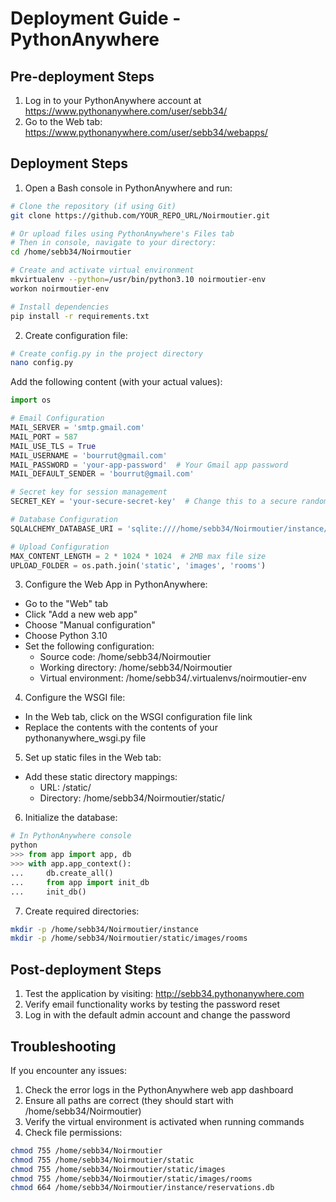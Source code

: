 # Deployment Guide - PythonAnywhere

## Pre-deployment Steps

1. Log in to your PythonAnywhere account at https://www.pythonanywhere.com/user/sebb34/
2. Go to the Web tab: https://www.pythonanywhere.com/user/sebb34/webapps/

## Deployment Steps

1. Open a Bash console in PythonAnywhere and run:
```bash
# Clone the repository (if using Git)
git clone https://github.com/YOUR_REPO_URL/Noirmoutier.git

# Or upload files using PythonAnywhere's Files tab
# Then in console, navigate to your directory:
cd /home/sebb34/Noirmoutier

# Create and activate virtual environment
mkvirtualenv --python=/usr/bin/python3.10 noirmoutier-env
workon noirmoutier-env

# Install dependencies
pip install -r requirements.txt
```

2. Create configuration file:
```bash
# Create config.py in the project directory
nano config.py
```

Add the following content (with your actual values):
```python
import os

# Email Configuration
MAIL_SERVER = 'smtp.gmail.com'
MAIL_PORT = 587
MAIL_USE_TLS = True
MAIL_USERNAME = 'bourrut@gmail.com'
MAIL_PASSWORD = 'your-app-password'  # Your Gmail app password
MAIL_DEFAULT_SENDER = 'bourrut@gmail.com'

# Secret key for session management
SECRET_KEY = 'your-secure-secret-key'  # Change this to a secure random value

# Database Configuration
SQLALCHEMY_DATABASE_URI = 'sqlite:////home/sebb34/Noirmoutier/instance/reservations.db'

# Upload Configuration
MAX_CONTENT_LENGTH = 2 * 1024 * 1024  # 2MB max file size
UPLOAD_FOLDER = os.path.join('static', 'images', 'rooms')
```

3. Configure the Web App in PythonAnywhere:

- Go to the "Web" tab
- Click "Add a new web app"
- Choose "Manual configuration"
- Choose Python 3.10
- Set the following configuration:
  - Source code: /home/sebb34/Noirmoutier
  - Working directory: /home/sebb34/Noirmoutier
  - Virtual environment: /home/sebb34/.virtualenvs/noirmoutier-env

4. Configure the WSGI file:
- In the Web tab, click on the WSGI configuration file link
- Replace the contents with the contents of your pythonanywhere_wsgi.py file

5. Set up static files in the Web tab:
- Add these static directory mappings:
  - URL: /static/
  - Directory: /home/sebb34/Noirmoutier/static/

6. Initialize the database:
```python
# In PythonAnywhere console
python
>>> from app import app, db
>>> with app.app_context():
...     db.create_all()
...     from app import init_db
...     init_db()
```

7. Create required directories:
```bash
mkdir -p /home/sebb34/Noirmoutier/instance
mkdir -p /home/sebb34/Noirmoutier/static/images/rooms
```

## Post-deployment Steps

1. Test the application by visiting: http://sebb34.pythonanywhere.com
2. Verify email functionality works by testing the password reset
3. Log in with the default admin account and change the password

## Troubleshooting

If you encounter any issues:
1. Check the error logs in the PythonAnywhere web app dashboard
2. Ensure all paths are correct (they should start with /home/sebb34/Noirmoutier)
3. Verify the virtual environment is activated when running commands
4. Check file permissions:
```bash
chmod 755 /home/sebb34/Noirmoutier
chmod 755 /home/sebb34/Noirmoutier/static
chmod 755 /home/sebb34/Noirmoutier/static/images
chmod 755 /home/sebb34/Noirmoutier/static/images/rooms
chmod 664 /home/sebb34/Noirmoutier/instance/reservations.db
